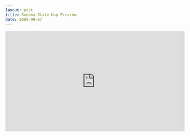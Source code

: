 ```yaml
---
layout: post
title: Sonoma State Map Preview
date: 2009-09-07
---
```

<iframe width="560" height="315" src="http://www.youtube.com/embed/RVQxDFRphgI" frameborder="0" allowfullscreen></iframe>
